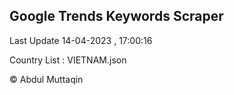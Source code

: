 

## Google Trends Keywords Scraper 
 
Last Update 14-04-2023 , 17:00:16

Country List :
VIETNAM.json



© Abdul Muttaqin 
